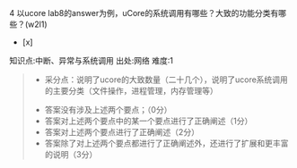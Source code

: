4
以ucore lab8的answer为例，uCore的系统调用有哪些？大致的功能分类有哪些？(w2l1)
- [x]

知识点:中断、异常与系统调用
出处:网络
难度:1
> + 采分点：说明了ucore的大致数量（二十几个），说明了ucore系统调用的主要分类（文件操作，进程管理，内存管理等）
> - 答案没有涉及上述两个要点；（0分）
> - 答案对上述两个要点中的某一个要点进行了正确阐述（1分）
> - 答案对上述两个要点进行了正确阐述（2分）
> - 答案除了对上述两个要点都进行了正确阐述外，还进行了扩展和更丰富的说明（3分）
